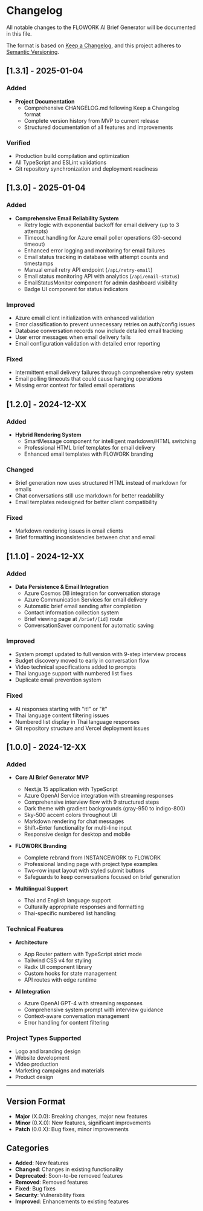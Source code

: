 # Changelog

All notable changes to the FLOWORK AI Brief Generator will be documented in this file.

The format is based on [Keep a Changelog](https://keepachangelog.com/en/1.0.0/),
and this project adheres to [Semantic Versioning](https://semver.org/spec/v2.0.0.html).

## [1.3.1] - 2025-01-04

### Added
- **Project Documentation**
  - Comprehensive CHANGELOG.md following Keep a Changelog format
  - Complete version history from MVP to current release
  - Structured documentation of all features and improvements

### Verified
- Production build compilation and optimization
- All TypeScript and ESLint validations
- Git repository synchronization and deployment readiness

## [1.3.0] - 2025-01-04

### Added
- **Comprehensive Email Reliability System**
  - Retry logic with exponential backoff for email delivery (up to 3 attempts)
  - Timeout handling for Azure email poller operations (30-second timeout)
  - Enhanced error logging and monitoring for email failures
  - Email status tracking in database with attempt counts and timestamps
  - Manual email retry API endpoint (`/api/retry-email`)
  - Email status monitoring API with analytics (`/api/email-status`)
  - EmailStatusMonitor component for admin dashboard visibility
  - Badge UI component for status indicators
  
### Improved
- Azure email client initialization with enhanced validation
- Error classification to prevent unnecessary retries on auth/config issues
- Database conversation records now include detailed email tracking
- User error messages when email delivery fails
- Email configuration validation with detailed error reporting

### Fixed
- Intermittent email delivery failures through comprehensive retry system
- Email polling timeouts that could cause hanging operations
- Missing error context for failed email operations

## [1.2.0] - 2024-12-XX

### Added
- **Hybrid Rendering System**
  - SmartMessage component for intelligent markdown/HTML switching
  - Professional HTML brief templates for email delivery
  - Enhanced email templates with FLOWORK branding
  
### Changed
- Brief generation now uses structured HTML instead of markdown for emails
- Chat conversations still use markdown for better readability
- Email templates redesigned for better client compatibility

### Fixed
- Markdown rendering issues in email clients
- Brief formatting inconsistencies between chat and email

## [1.1.0] - 2024-12-XX

### Added
- **Data Persistence & Email Integration**
  - Azure Cosmos DB integration for conversation storage
  - Azure Communication Services for email delivery
  - Automatic brief email sending after completion
  - Contact information collection system
  - Brief viewing page at `/brief/[id]` route
  - ConversationSaver component for automatic saving
  
### Improved
- System prompt updated to full version with 9-step interview process
- Budget discovery moved to early in conversation flow
- Video technical specifications added to prompts
- Thai language support with numbered list fixes
- Duplicate email prevention system

### Fixed
- AI responses starting with "it!" or "it" 
- Thai language content filtering issues
- Numbered list display in Thai language responses
- Git repository structure and Vercel deployment issues

## [1.0.0] - 2024-12-XX

### Added
- **Core AI Brief Generator MVP**
  - Next.js 15 application with TypeScript
  - Azure OpenAI Service integration with streaming responses
  - Comprehensive interview flow with 9 structured steps
  - Dark theme with gradient backgrounds (gray-950 to indigo-800)
  - Sky-500 accent colors throughout UI
  - Markdown rendering for chat messages
  - Shift+Enter functionality for multi-line input
  - Responsive design for desktop and mobile
  
- **FLOWORK Branding**
  - Complete rebrand from INSTANCEWORK to FLOWORK
  - Professional landing page with project type examples
  - Two-row input layout with styled submit buttons
  - Safeguards to keep conversations focused on brief generation
  
- **Multilingual Support**
  - Thai and English language support
  - Culturally appropriate responses and formatting
  - Thai-specific numbered list handling
  
### Technical Features
- **Architecture**
  - App Router pattern with TypeScript strict mode
  - Tailwind CSS v4 for styling
  - Radix UI component library
  - Custom hooks for state management
  - API routes with edge runtime
  
- **AI Integration**
  - Azure OpenAI GPT-4 with streaming responses
  - Comprehensive system prompt with interview guidance
  - Context-aware conversation management
  - Error handling for content filtering

### Project Types Supported
- Logo and branding design
- Website development
- Video production
- Marketing campaigns and materials
- Product design

---

## Version Format

- **Major** (X.0.0): Breaking changes, major new features
- **Minor** (0.X.0): New features, significant improvements
- **Patch** (0.0.X): Bug fixes, minor improvements

## Categories

- **Added**: New features
- **Changed**: Changes in existing functionality
- **Deprecated**: Soon-to-be removed features
- **Removed**: Removed features
- **Fixed**: Bug fixes
- **Security**: Vulnerability fixes
- **Improved**: Enhancements to existing features